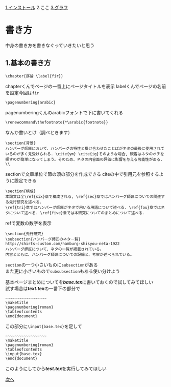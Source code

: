 [1.インストール](https://github.com/HasegawaTetsuo/TeXinstall/blob/master/1導入.md)
2.ここ
[3.グラフ](https://github.com/HasegawaTetsuo/TeXinstall/blob/master/3図.md)
# 書き方
中身の書き方を書きなぐっていきたいと思う  

## 1.基本の書き方

```TeX
\chapter{序論 \label{fir}}
```
chapterくんでページの一番上にページタイトルを表示
labelくんでページの名前を設定今回は```fir```

```TeX
\pagenumbering{arabic}
```
pagenumberingくんのarabicフォントで下に書いてくれる

```TeX
\renewcommand\thefootnote{*\arabic{footnote}}
```
なんか書いとけ（調べときます）

```TeX
\section{背景}
ハンバーグ師匠において、ハンバーグの特性と掛け合わせたことばがネタの最後に使用されているのが多く見受けられる. \cite{ym} \cite{ig}そのような場合, 観客はネタのオチを探すのが簡単になってしまう。そのため、ネタの内容面の評価に影響を与える可能性がある. \\
```
sectionで文章単位で節の頭の部分を作成できる
citeの中で引用元を参照するように設定できる

```TeX
\section{構成}
本論文は全\ref{six}章で構成される, \ref{sec}章ではハンバーグ師匠についての関連する先行研究を述べる. 
\ref{tri}章ではハンバーグ師匠がネタで用いる用語について述べる. \ref{fou}章ではネタについて述べる. \ref{five}章では本研究についてのまとめについて述べる. 
```
refで変数の数字を表示  

```TeX
\section{先行研究}
\subsection{ハンバーグ師匠のネタ一覧}
http://shirts-custom.com/hamburg-shisyou-neta-1922
ハンバーグ師匠について、ネタの一覧が掲載されている。
内容とともに、ハンバーグ師匠についての記録と、考察が述べられている。
```
```section```の一つ小さいものに```subsection```がある  
また更に小さいもので```subsubsection```もある使い分けよう  

基本ページまとめについてを***base.tex***に書いておくので試してみてほしい   
試す場合は***text.tex***の一番下の部分で
```TeX
~~~~~~~~~~~~~~~~~~
\maketitle
\pagenumbering{roman}
\tableofcontents
\end{document}
```
この部分に```\input{base.tex}```を足して
```TeX
~~~~~~~~~~~~~~~~~~
\maketitle
\pagenumbering{roman}
\tableofcontents
\input{base.tex}
\end{document}
```
このようにしてから***test.tex***を実行してみてほしい

[次へ](https://github.com/HasegawaTetsuo/TeXinstall/blob/master/3図.md)  
